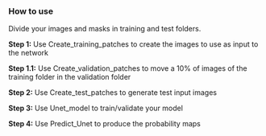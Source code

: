 ### How to use
Divide your images and masks in training and test folders. 

**Step 1:** Use Create_training_patches to create the images to use as input to the network

**Step 1.1:** Use Create_validation_patches to move a 10% of images of the training folder in the validation folder 

**Step 2:** Use Create_test_patches to generate test input images

**Step 3:** Use Unet_model to train/validate your model  

**Step 4:** Use Predict_Unet to produce the probability maps

